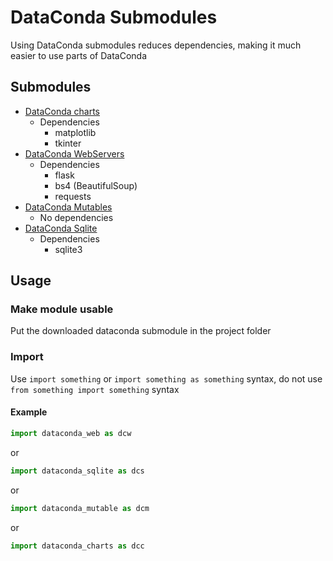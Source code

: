 # DataConda Submodules

Using DataConda submodules reduces dependencies, making it much easier to use parts of DataConda

## Submodules

* [DataConda charts](dataconda_charts.py)
  * Dependencies
    * matplotlib
    * tkinter
* [DataConda WebServers](dataconda_web.py)
  * Dependencies
    * flask
    * bs4 (BeautifulSoup)
    * requests
* [DataConda Mutables](dataconda_mutable.py)
  * No dependencies
* [DataConda Sqlite](dataconda_sqlite.py)
  * Dependencies
    * sqlite3
    
## Usage

### Make module usable
Put the downloaded dataconda submodule in the project folder

### Import
Use `import something` or `import something as something` syntax, do not use `from something import something` syntax

#### Example
```python
import dataconda_web as dcw
```
or
```python
import dataconda_sqlite as dcs
```
or
```python
import dataconda_mutable as dcm
```
or
```python
import dataconda_charts as dcc
```
